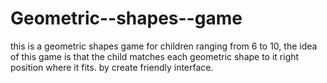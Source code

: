 # Geometric--shapes--game
this is a geometric shapes game for children ranging from 6 to 10, the idea of this game is that the child matches each geometric shape to it right position where it fits.
by create friendly interface.

